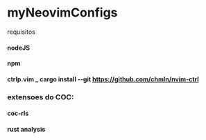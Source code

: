 # myNeovimConfigs
requisitos 

#### nodeJS
#### npm
#### ctrlp.vim _ cargo install --git https://github.com/chmln/nvim-ctrl

### extensoes do COC:
#### coc-rls
#### rust analysis
### 


